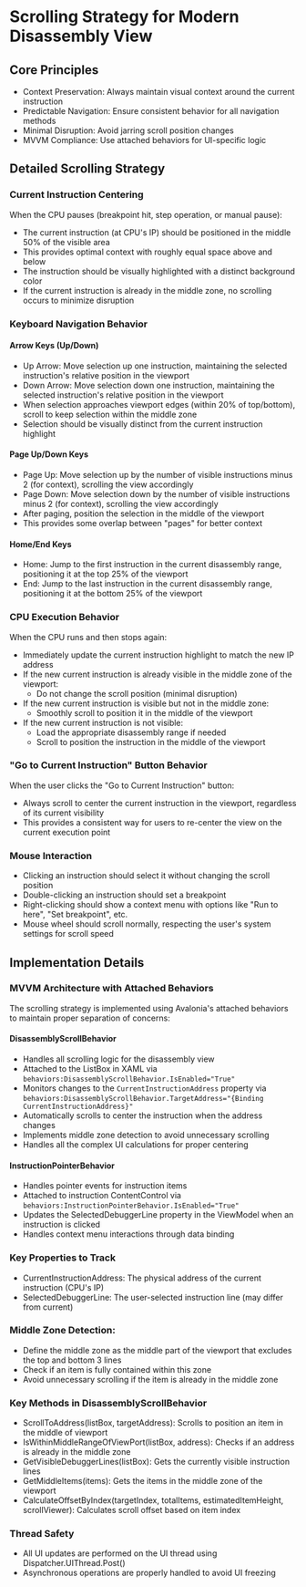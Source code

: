 # Scrolling Strategy for Modern Disassembly View

## Core Principles
- Context Preservation: Always maintain visual context around the current instruction
- Predictable Navigation: Ensure consistent behavior for all navigation methods
- Minimal Disruption: Avoid jarring scroll position changes
- MVVM Compliance: Use attached behaviors for UI-specific logic

## Detailed Scrolling Strategy
### Current Instruction Centering
When the CPU pauses (breakpoint hit, step operation, or manual pause):

- The current instruction (at CPU's IP) should be positioned in the middle 50% of the visible area
- This provides optimal context with roughly equal space above and below
- The instruction should be visually highlighted with a distinct background color
- If the current instruction is already in the middle zone, no scrolling occurs to minimize disruption

### Keyboard Navigation Behavior

#### Arrow Keys (Up/Down)
- Up Arrow: Move selection up one instruction, maintaining the selected instruction's relative position in the viewport
- Down Arrow: Move selection down one instruction, maintaining the selected instruction's relative position in the viewport
- When selection approaches viewport edges (within 20% of top/bottom), scroll to keep selection within the middle zone
- Selection should be visually distinct from the current instruction highlight

#### Page Up/Down Keys
- Page Up: Move selection up by the number of visible instructions minus 2 (for context), scrolling the view accordingly
- Page Down: Move selection down by the number of visible instructions minus 2 (for context), scrolling the view accordingly
- After paging, position the selection in the middle of the viewport
- This provides some overlap between "pages" for better context

#### Home/End Keys
- Home: Jump to the first instruction in the current disassembly range, positioning it at the top 25% of the viewport
- End: Jump to the last instruction in the current disassembly range, positioning it at the bottom 25% of the viewport

### CPU Execution Behavior
When the CPU runs and then stops again:

- Immediately update the current instruction highlight to match the new IP address
- If the new current instruction is already visible in the middle zone of the viewport:
  - Do not change the scroll position (minimal disruption)
- If the new current instruction is visible but not in the middle zone:
  - Smoothly scroll to position it in the middle of the viewport
- If the new current instruction is not visible:
  - Load the appropriate disassembly range if needed
  - Scroll to position the instruction in the middle of the viewport

### "Go to Current Instruction" Button Behavior
When the user clicks the "Go to Current Instruction" button:

- Always scroll to center the current instruction in the viewport, regardless of its current visibility
- This provides a consistent way for users to re-center the view on the current execution point

### Mouse Interaction
- Clicking an instruction should select it without changing the scroll position
- Double-clicking an instruction should set a breakpoint
- Right-clicking should show a context menu with options like "Run to here", "Set breakpoint", etc.
- Mouse wheel should scroll normally, respecting the user's system settings for scroll speed

## Implementation Details

### MVVM Architecture with Attached Behaviors

The scrolling strategy is implemented using Avalonia's attached behaviors to maintain proper separation of concerns:

#### DisassemblyScrollBehavior
- Handles all scrolling logic for the disassembly view
- Attached to the ListBox in XAML via `behaviors:DisassemblyScrollBehavior.IsEnabled="True"`
- Monitors changes to the `CurrentInstructionAddress` property via `behaviors:DisassemblyScrollBehavior.TargetAddress="{Binding CurrentInstructionAddress}"`
- Automatically scrolls to center the instruction when the address changes
- Implements middle zone detection to avoid unnecessary scrolling
- Handles all the complex UI calculations for proper centering

#### InstructionPointerBehavior
- Handles pointer events for instruction items
- Attached to instruction ContentControl via `behaviors:InstructionPointerBehavior.IsEnabled="True"`
- Updates the SelectedDebuggerLine property in the ViewModel when an instruction is clicked
- Handles context menu interactions through data binding

### Key Properties to Track
- CurrentInstructionAddress: The physical address of the current instruction (CPU's IP)
- SelectedDebuggerLine: The user-selected instruction line (may differ from current)

### Middle Zone Detection:
- Define the middle zone as the middle part of the viewport that excludes the top and bottom 3 lines
- Check if an item is fully contained within this zone
- Avoid unnecessary scrolling if the item is already in the middle zone

### Key Methods in DisassemblyScrollBehavior
- ScrollToAddress(listBox, targetAddress): Scrolls to position an item in the middle of viewport
- IsWithinMiddleRangeOfViewPort(listBox, address): Checks if an address is already in the middle zone
- GetVisibleDebuggerLines(listBox): Gets the currently visible instruction lines
- GetMiddleItems(items): Gets the items in the middle zone of the viewport
- CalculateOffsetByIndex(targetIndex, totalItems, estimatedItemHeight, scrollViewer): Calculates scroll offset based on item index

### Thread Safety
- All UI updates are performed on the UI thread using Dispatcher.UIThread.Post()
- Asynchronous operations are properly handled to avoid UI freezing

